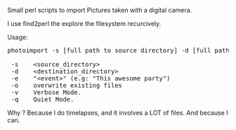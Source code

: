 Small perl scripts to import Pictures taken with a digital camera. 

I use find2perl the explore the filesystem recurcively.

Usage:

<pre>
photoimport -s [full path to source directory] -d [full path to destination directory]

 -s    &lt;source_directory&gt;
 -d    &lt;destination_directory&gt;
 -e    "&lt;event&gt;" (e.g: "This awesome party")
 -o    overwrite existing files
 -v    Verbose Mode.
 -q    Quiet Mode.
</pre>

Why ? Because I do timelapses, and it involves a LOT of files. And because I can.
